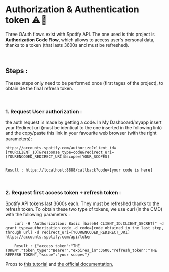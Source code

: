 # Authorization & Authentication token ⚠🔐

Three OAuth flows exist with Spotify API. The one used is this project is **Authorization Code Flow**, which allows to access user's personal data, thanks to a token (that lasts 3600s and must be refreshed).

<br>

## **Steps :**

Thesse steps only need to be performed once (first tages of the project), to obtain de the final refresh token.

<br>

### **1. Request User authorization :**
the auth request is made by getting a code. In My Dashboard/myapp insert your Redirect uri (must be identical to the one inserted in the following link) and the copy/paste this link in your favourite web browser (with the right parameters):

    https://accounts.spotify.com/authorize?client_id=[YOURCLIENT_ID]&response_type=code&redirect_uri=[YOURENCODED_REDIRECT_URI]&scope=[YOUR_SCOPES]


    Result : https://localhost:8888/callback?code=[your code is here]

<br>

### **2. Request first access token + refresh token :**
Spotify API tokens last 3600s each. They must be refreshed thanks to the refresh token.
To obtain these two type of tokens, we use curl (in the CMD) with the following parameters : 

        curl -H "Authorization: Basic [base64 CLIENT_ID:CLIENT_SECRET]" -d grant_type=authorization_code -d code=[code obtained in the last step, through url] -d redirect_uri=[YOURENCODED_REDIRECT_URI] https://accounts.spotify.com/api/token

        Result : {"access_token":"THE TOKEN","token_type":"Bearer","expires_in":3600,"refresh_token":"THE REFRESH TOKEN","scope":"your scopes"}








Props to [this tutorial](https://www.youtube.com/watch?v=-FsFT6OwE1A) and [the official documentation.](https://developer.spotify.com/documentation/general/guides/authorization/code-flow/)
